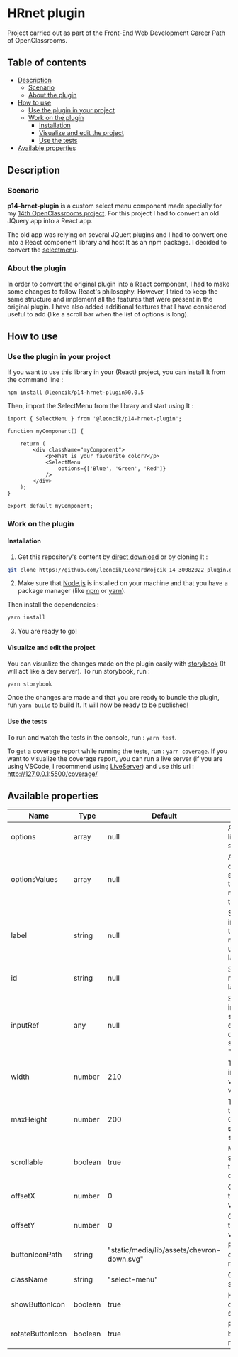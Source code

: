 # HRnet plugin

Project carried out as part of the Front-End Web Development Career Path of OpenClassrooms.

## Table of contents

-   [Description](#description)
    -   [Scenario](#scenario)
    -   [About the plugin](#about-the-plugin)
-   [How to use](#how-to-use)
    -   [Use the plugin in your project](#use-the-plugin-in-your-project)
    -   [Work on the plugin](#work-on-the-plugin)
        -   [Installation](#installation)
        -   [Visualize and edit the project](#visualize-and-edit-the-project)
        -   [Use the tests](#use-the-tests)
-   [Available properties](#available-properties)

## Description

### Scenario

**p14-hrnet-plugin** is a custom select menu component made specially for my [14th OpenClassrooms project](https://github.com/leoncik/LeonardWojcik_14_30082022_web-app). For this project I had to convert an old JQuery app into a React app.

The old app was relying on several JQuert plugins and I had to convert one into a React component library and host It as an npm package. I decided to convert the [selectmenu](https://github.com/jquery/jquery-ui/blob/main/ui/widgets/selectmenu.js).

### About the plugin

In order to convert the original plugin into a React component, I had to make some changes to follow React's philosophy. However, I tried to keep the same structure and implement all the features that were present in the original plugin. I have also added additional features that I have considered useful to add (like a scroll bar when the list of options is long).

## How to use

### Use the plugin in your project

If you want to use this library in your (React) project, you can install It from the command line :

```
npm install @leoncik/p14-hrnet-plugin@0.0.5
```

Then, import the SelectMenu from the library and start using It :

```
import { SelectMenu } from '@leoncik/p14-hrnet-plugin';

function myComponent() {

    return (
        <div className="myComponent">
            <p>What is your favourite color?</p>
            <SelectMenu
                options={['Blue', 'Green', 'Red']}
            />
        </div>
    );
}

export default myComponent;
```

### Work on the plugin

#### Installation

1. Get this repository's content by [direct download](https://github.com/leoncik/LeonardWojcik_14_30082022_plugin/archive/refs/heads/main.zip) or by cloning It :

```sh
git clone https://github.com/leoncik/LeonardWojcik_14_30082022_plugin.git
```

2. Make sure that [Node.js](https://nodejs.org/en/) is installed on your machine and that you have a package manager (like [npm](https://www.npmjs.com/) or [yarn](https://yarnpkg.com/)).

Then install the dependencies :

```sh
yarn install
```

3. You are ready to go!

#### Visualize and edit the project

You can visualize the changes made on the plugin easily with [storybook](https://storybook.js.org/) (It will act like a dev server). To run storybook, run :

```sh
yarn storybook
```

Once the changes are made and that you are ready to bundle the plugin, run `yarn build` to build It. It will now be ready to be published!

#### Use the tests

To run and watch the tests in the console, run : `yarn test`.

To get a coverage report while running the tests, run : `yarn coverage`. If you want to visualize the coverage report, you can run a live server (if you are using VSCode, I recommend using [LiveServer](https://marketplace.visualstudio.com/items?itemName=ritwickdey.LiveServer)) and use this url : http://127.0.0.1:5500/coverage/

## Available properties

| Name             | Type    | Default                                    | Description                                                                                                                                                                                                   |
| ---------------- | ------- | ------------------------------------------ | ------------------------------------------------------------------------------------------------------------------------------------------------------------------------------------------------------------- |
| options          | array   | null                                       | An array containing the list of options for the select menu.                                                                                                                                                  |
| optionsValues    | array   | null                                       | An array containing the options values for the select menu. If not set, the value of the select menu will be taken from the **option** property.                                                              |
| label            | string  | null                                       | Set the text content inside the button that triggers the select menu. By default It will use the first option as label.                                                                                       |
| id               | string  | null                                       | Set the _id_ of the select menu (useful to link to a label element).                                                                                                                                          |
| inputRef         | any     | null                                       | Set [ref](https://reactjs.org/docs/hooks-reference.html#useref) to the _select_ input element of the select menu. You can easily access the value of the input with something like : "yourRef.current.value". |
| width            | number  | 210                                        | The width of the menu, in pixels. When the value is _false_, a default width of 210px is used.                                                                                                                |
| maxHeight        | number  | 200                                        | The maximum height of the menu, in pixels. Only applied if the **scrollable** property is set to true.                                                                                                        |
| scrollable       | boolean | true                                       | Makes the menu scrollable (useful if there are many options).                                                                                                                                                 |
| offsetX          | number  | 0                                          | Offset of the menu on the X axis (negative values are allowed).                                                                                                                                               |
| offsetY          | number  | 0                                          | Offset of the menu on the Y axis (negative values are allowed).                                                                                                                                               |
| buttonIconPath   | string  | "static/media/lib/assets/chevron-down.svg" | Path to the icon to be displayed in the select menu button.                                                                                                                                                   |
| className        | string  | "select-menu"                              | Class name of the select menu.                                                                                                                                                                                |
| showButtonIcon   | boolean | true                                       | Hide or show the icon on the button of the select menu.                                                                                                                                                       |
| rotateButtonIcon | boolean | true                                       | Rotate the icon on the button of the select menu.                                                                                                                                                             |
